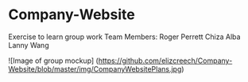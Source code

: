 # Company-Website
Exercise to learn group work
Team Members:
Roger Perrett
Chiza Alba
Lanny Wang

![Image of group mockup]
(https://github.com/elizcreech/Company-Website/blob/master/img/CompanyWebsitePlans.jpg)
